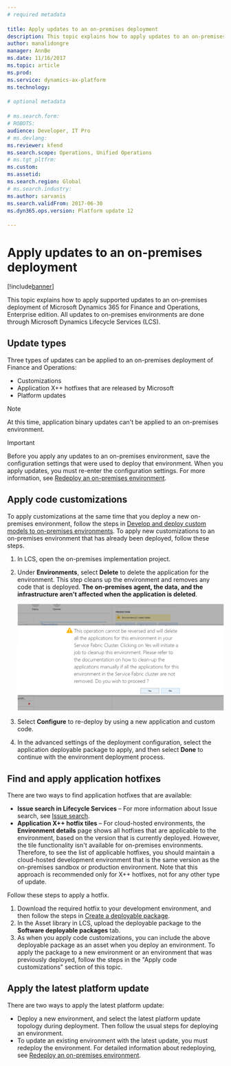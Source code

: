 ```yaml
---
# required metadata

title: Apply updates to an on-premises deployment
description: This topic explains how to apply updates to an on-premises deployment of Microsoft Dynamics 365 for Finance and Operations, Enterprise edition.
author: manalidongre
manager: AnnBe
ms.date: 11/16/2017
ms.topic: article
ms.prod: 
ms.service: dynamics-ax-platform
ms.technology: 

# optional metadata

# ms.search.form: 
# ROBOTS: 
audience: Developer, IT Pro
# ms.devlang: 
ms.reviewer: kfend
ms.search.scope: Operations, Unified Operations
# ms.tgt_pltfrm: 
ms.custom: 
ms.assetid: 
ms.search.region: Global
# ms.search.industry: 
ms.author: sarvanis
ms.search.validFrom: 2017-06-30
ms.dyn365.ops.version: Platform update 12

---
```

# Apply updates to an on-premises deployment

[!include[banner](../includes/banner.md)]

This topic explains how to apply supported updates to an on-premises deployment of Microsoft Dynamics 365 for Finance and Operations, Enterprise edition. All updates to on-premises environments are done through Microsoft Dynamics Lifecycle Services (LCS).

## Update types
Three types of updates can be applied to an on-premises deployment of Finance and Operations:

- Customizations
- Application X++ hotfixes that are released by Microsoft
- Platform updates

> [!NOTE] 
> At this time, application binary updates can't be applied to an on-premises environment.

> [!IMPORTANT]
> Before you apply any updates to an on-premises environment, save the configuration settings that were used to deploy that environment. When you apply updates, you must re-enter the configuration settings. For more information, see [Redeploy an on-premises environment](redeploy-on-prem.md#save-your-configuration).

## Apply code customizations
To apply customizations at the same time that you deploy a new on-premises environment, follow the steps in [Develop and deploy custom models to on-premises environments](develop-deploy-custom-models-on-premises.md). To apply new customizations to an on-premises environment that has already been deployed, follow these steps.

1. In LCS, open the on-premises implementation project.
2. Under **Environments**, select **Delete** to delete the application for the environment. This step cleans up the environment and removes any code that is deployed. **The on-premises agent, the data, and the infrastructure aren't affected when the application is deleted**.

    ![Delete an application](./media/apply-updates-on-prem-env-01.png)

3. Select **Configure** to re-deploy by using a new application and custom code.
4. In the advanced settings of the deployment configuration, select the application deployable package to apply, and then select **Done** to continue with the environment deployment process.

## Find and apply application hotfixes
There are two ways to find application hotfixes that are available:

- **Issue search in Lifecycle Services** – For more information about Issue search, see [Issue search](../lifecycle-services/issue-search-lcs.md).
- **Application X++ hotfix tiles** – For cloud-hosted environments, the **Environment details** page shows all hotfixes that are applicable to the environment, based on the version that is currently deployed. However, the tile functionality isn't available for on-premises environments. Therefore, to see the list of applicable hotfixes, you should maintain a cloud-hosted development environment that is the same version as the on-premises sandbox or production environment. Note that this approach is recommended only for X++ hotfixes, not for any other type of update.

Follow these steps to apply a hotfix.

1. Download the required hotfix to your development environment, and then follow the steps in [Create a deployable package](create-apply-deployable-package.md).
2. In the Asset library in LCS, upload the deployable package to the **Software deployable packages** tab.
3. As when you apply code customizations, you can include the above deployable package as an asset when you deploy an environment. To apply the package to a new environment or an environment that was previously deployed, follow the steps in the "Apply code customizations" section of this topic.

## Apply the latest platform update
There are two ways to apply the latest platform update:
- Deploy a new environment, and select the latest platform update topology during deployment. Then follow the usual steps for deploying an environment.
- To update an existing environment with the latest update, you must redeploy the environment. For detailed information about redeploying, see [Redeploy an on-premises environment](redeploy-on-prem.md).

